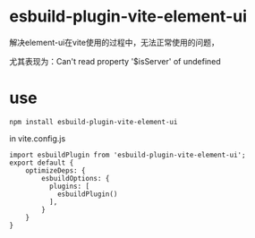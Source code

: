 # esbuild-plugin-vite-element-ui

解决element-ui在vite使用的过程中，无法正常使用的问题，

尤其表现为：Can't read property '$isServer' of undefined

# use

```
npm install esbuild-plugin-vite-element-ui
```

in vite.config.js
```
import esbuildPlugin from 'esbuild-plugin-vite-element-ui';
export default {
    optimizeDeps: {
        esbuildOptions: {
          plugins: [
            esbuildPlugin()
          ],
        }
    }
}

```



